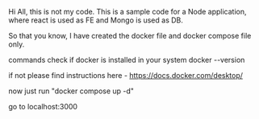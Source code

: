 Hi All, this is not my code. This is a sample code for a Node application, where react is used as FE and Mongo is used as DB.

So that you know, I have created the docker file and docker compose file only.

commands
check if docker is installed in your system
docker --version

if not please find instructions here - https://docs.docker.com/desktop/

now just run
"docker compose up -d"

go to localhost:3000
